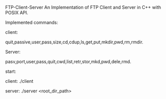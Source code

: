 FTP-Client-Server
An Implementation of FTP Client and Server in C++ with POSIX API.

Implemented commands:

client:

  quit,passive,user,pass,size,cd,cdup,ls,get,put,mkdir,pwd,rm,rmdir.

Server:

  pasv,port,user,pass,quit,cwd,list,retr,stor,mkd,pwd,dele,rmd.

start:

  client:    ./client <ip> <port>

  server:    ./server <port> <root_dir_path>

